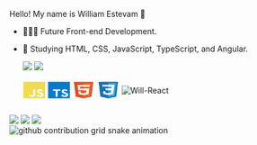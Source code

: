 Hello! My name is William Estevam 🫡

- 👨🏾‍💻 Future Front-end Development.
- 🌱 Studying HTML, CSS, JavaScript, TypeScript, and Angular.

  <div>
  <img height="180em" src="https://github-readme-stats.vercel.app/api?username=estevamwiu&show_icons=true&theme=dark#gh-dark-mode-only"/>
  <img height="180em" src="https://github-readme-stats.vercel.app/api/top-langs/?username=estevamwiu&show_icons=true&theme=dark#gh-dark-mode-only"/>
  </div>

  <div style="display: inline_block"><br>
  <img align="center" alt="Will-Js" height="30" width="40" src="https://raw.githubusercontent.com/devicons/devicon/master/icons/javascript/javascript-plain.svg">
  <img align="center" alt="Will-Ts" height="30" width="40" src="https://raw.githubusercontent.com/devicons/devicon/master/icons/typescript/typescript-plain.svg">
  <img align="center" alt="Will-HTML" height="30" width="40" src="https://raw.githubusercontent.com/devicons/devicon/master/icons/html5/html5-original.svg">
  <img align="center" alt="Will-CSS" height="30" width="40" src="https://raw.githubusercontent.com/devicons/devicon/master/icons/css3/css3-original.svg">
  <img align="center" alt="Will-React" height="30" width="40" src="https://cdn.jsdelivr.net/gh/devicons/devicon@latest/icons/angular/angular-original.svg">
  </div>
    
    ##
 
<div> 
  <a href="https://www.instagram.com/estevamwiu" target="_blank"><img src="https://img.shields.io/badge/-Instagram-%23E4405F?style=for-the-badge&logo=instagram&logoColor=white" target="_blank"></a>
  <a href = "mailto:estevamwilliam16@gmail.com"><img src="https://img.shields.io/badge/-Gmail-%23333?style=for-the-badge&logo=gmail&logoColor=white" target="_blank"></a>
  <a href="https://www.linkedin.com/in/estevamwiu/" target="_blank"><img src="https://img.shields.io/badge/-LinkedIn-%230077B5?style=for-the-badge&logo=linkedin&logoColor=white" target="_blank"></a> 
</div>

<picture>
  <source media="(prefers-color-scheme: dark)" srcset="https://raw.githubusercontent.com/estevamwiu/estevamwiu/output/github-contribution-grid-snake-dark.svg">
  <source media="(prefers-color-scheme: light)" srcset="https://raw.githubusercontent.com/estevamwiu/estevamwiu/output/github-contribution-grid-snake.svg">
  <img alt="github contribution grid snake animation" src="https://raw.githubusercontent.com/estevamwiu/estevamwiuoutput/github-contribution-grid-snake.svg">
</picture>

